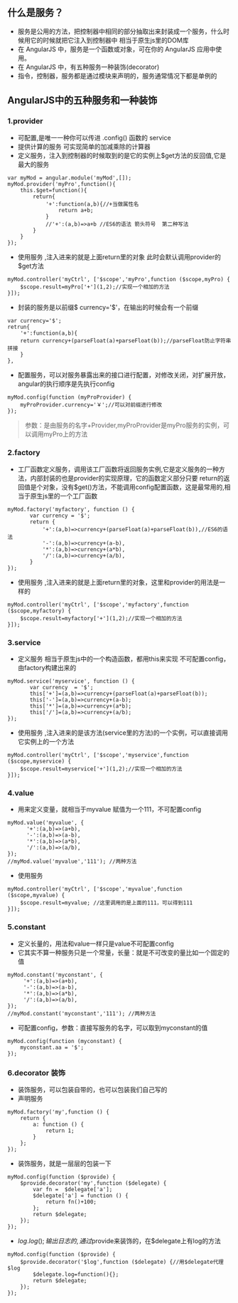 ## 什么是服务？
- 服务是公用的方法，把控制器中相同的部分抽取出来封装成一个服务，什么时候用它的时候就把它注入到控制器中 相当于原生js里的DOM库
- 在 AngularJS 中，服务是一个函数或对象，可在你的 AngularJS 应用中使用。
- 在 AngularJS 中，有五种服务一种装饰(decorator)
- 指令，控制器，服务都是通过模块来声明的，服务通常情况下都是单例的
## AngularJS中的五种服务和一种装饰
### 1.provider
- 可配置,是唯一一种你可以传进 .config() 函数的 service
- 提供计算的服务 可实现简单的加减乘除的计算器
- 定义服务，注入到控制器的时候取到的是它的实例上$get方法的反回值,它是最大的服务
```
var myMod = angular.module('myMod',[]);
myMod.provider('myPro',function(){
    this.$get=function(){
        return{
            '+':function(a,b){//+当做属性名
                return a+b;
            }
            //'+':(a,b)=>a+b //ES6的语法 箭头符号  第二种写法
        }
    }
});
```
- 使用服务 ,注入进来的就是上面return里的对象 此时会默认调用provider的$get方法
```
myMod.controller('myCtrl', ['$scope','myPro',function ($scope,myPro) {
    $scope.result=myPro['+'](1,2);//实现一个相加的方法
}]);
```
- 封装的服务是以前缀$ currency='$'，在输出的时候会有一个前缀
```
var currency='$';
retrun{
    '+':function(a,b){
    return currency+(parseFloat(a)+parseFloat(b));//parseFloat防止字符串拼接
    }
},
```
- 配置服务，可以对服务暴露出来的接口进行配置，对修改关闭，对扩展开放，angular的执行顺序是先执行config
```
myMod.config(function (myProProvider) {
    myProProvider.currency='￥';//可以对前缀进行修改
});
```
> 参数：是由服务的名字+Provider,myProProvider是myPro服务的实例，可以调用myPro上的方法

### 2.factory
- 工厂函数定义服务，调用该工厂函数将返回服务实例,它是定义服务的一种方法，内部封装的也是provider的实现原理，它的函数定义部分只要 return的返回值是个对象，没有$get()方法，不能调用config配置函数，这是最常用的,相当于原生js里的一个工厂函数
```
myMod.factory('myfactory', function () {
       var currency = '$';
       return {
           '+':(a,b)=>currency+(parseFloat(a)+parseFloat(b)),//ES6的语法
           '-':(a,b)=>currency+(a-b),
           '*':(a,b)=>currency+(a*b),
           '/':(a,b)=>currency+(a/b),
       }
});
```
- 使用服务 ,注入进来的就是上面return里的对象，这里和provider的用法是一样的
```
myMod.controller('myCtrl', ['$scope','myfactory',function ($scope,myfactory) {
    $scope.result=myfactory['+'](1,2);//实现一个相加的方法
}]);
```
### 3.service
- 定义服务 相当于原生js中的一个构造函数，都用this来实现 不可配置config，由factory构建出来的
```
myMod.service('myservice', function () {
       var currency  = '$';
       this['+']=(a,b)=>currency+(parseFloat(a)+parseFloat(b));
       this['-']=(a,b)=>currency+(a-b);
       this['*']=(a,b)=>currency+(a*b);
       this['/']=(a,b)=>currency+(a/b);
});
```
- 使用服务 ,注入进来的是该方法(service里的方法)的一个实例，可以直接调用它实例上的一个方法
```
myMod.controller('myCtrl', ['$scope','myservice',function ($scope,myservice) {
    $scope.result=myservice['+'](1,2);//实现一个相加的方法
}]);
```
### 4.value
- 用来定义变量，就相当于myvalue 赋值为一个111，不可配置config
```
myMod.value('myvalue', {
      '+':(a,b)=>(a+b),
      '-':(a,b)=>(a-b),
      '*':(a,b)=>(a*b),
      '/':(a,b)=>(a/b),
});
//myMod.value('myvalue','111'); //两种方法
```
- 使用服务 
```
myMod.controller('myCtrl', ['$scope','myvalue',function ($scope,myvalue) {
    $scope.result=myvalue; //这里调用的是上面的111，可以得到111
}]);
```
### 5.constant
- 定义长量的，用法和value一样只是value不可配置config
- 它其实不算一种服务只是一个常量，长量：就是不可改变的量比如一个固定的值
```
myMod.constant('myconstant', {
     '+':(a,b)=>(a+b),
     '-':(a,b)=>(a-b),
     '*':(a,b)=>(a*b),
     '/':(a,b)=>(a/b),
});
//myMod.constant('myconstant','111'); //两种方法
```
- 可配置config，参数：直接写服务的名字，可以取到myconstant的值
```
myMod.config(function (myconstant) {
    myconstant.aa = '$';
});
```
### 6.decorator 装饰
- 装饰服务，可以包装自带的，也可以包装我们自己写的
- 声明服务
```
myMod.factory('my',function () {
    return {
        a: function () {
            return 1;
        }
    };
});
```
- 装饰服务，就是一层层的包装一下
```
myMod.config(function ($provide) {
    $provide.decorator('my',function ($delegate) {
        var fn =  $delegate['a'];
        $delegate['a'] = function () {
            return fn()+100;
        };
        return $delegate;
    });
});
```
- $log.log();输出日志的,通过$provide来装饰的，在$delegate上有log的方法
```
myMod.config(function ($provide) {
    $provide.decorator('$log',function ($delegate) {//用$delegate代理$log
        $delegate.log=function(){};
        return $delegate;
    });
});
```





